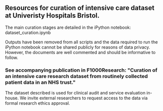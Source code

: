 ## Resources for curation of intensive care dataset at Univeristy Hospitals Bristol. 

The main curation stages are detailed in the iPython notebook: dataset_curation.ipynb

Outputs have been removed from all scripts and the data required to run the iPython notebook cannot be shared publicly for reasons of data privacy. However, the documents are well commented and should be informative to follow. 

### See accompanying publication in F1000Research: "Curation of an intensive care research dataset from routinely collected patient data in an NHS trust."
  
The dataset described is used for clinical audit and service evaluation in-house. We invite external researchers to request access to the data via formal research ethics approval.   
